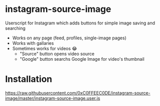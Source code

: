 # instagram-source-image
Userscript for Instagram which adds buttons for simple image saving and searching
- Works on any page (feed, profiles, single-image pages)
- Works with gallaries
- Sometimes works for videos 😂
  - "Source" button opens video source
  - "Google" button searchs Google Image for video's thumbnail 

# Installation
https://raw.githubusercontent.com/0xC0FFEEC0DE/instagram-source-image/master/instagram-source-image.user.js
